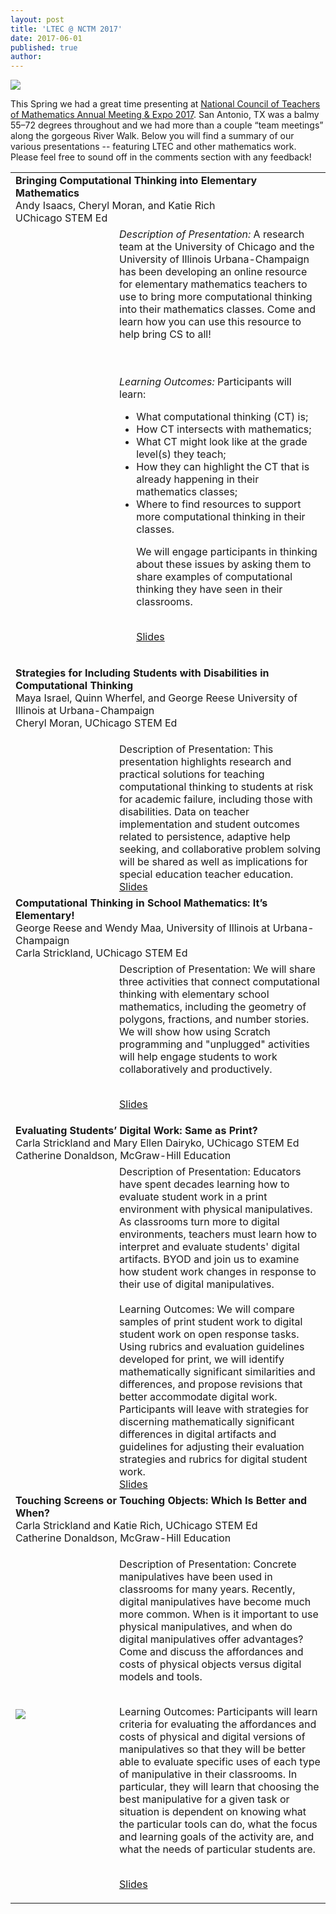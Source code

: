```yaml
---
layout: post
title: 'LTEC @ NCTM 2017'
date: 2017-06-01
published: true
author:
---
```

<img src="{{ site.images }}/blog/2017-06-01-LTEC-at-NCTM-2017-16546.png" />


This Spring we had a great time presenting at [National Council of Teachers of Mathematics Annual Meeting & Expo 2017](http://www.nctm.org/annual/). San Antonio, TX was a balmy 55–72 degrees throughout and we had more than a couple “team meetings” along the gorgeous River Walk. Below you will find a summary of our various presentations -- featuring LTEC and other mathematics work. Please feel free to sound off in the comments section with any feedback!


<!--excerpt-->
<table>
<tr>
<td colspan="2">
<b>Bringing Computational Thinking into Elementary Mathematics</b>
<br/>
Andy Isaacs, Cheryl Moran, and Katie Rich
<br/>UChicago STEM Ed
</td></tr>

<tr>
<td width="150px">
<img src="http://everydaycomputing.org/static/img/portfolio/rich.jpg" class="img-circle timeline-image" alt=""><br>
<img src="http://everydaycomputing.org/static/img/portfolio/Isaacs.jpg" class="img-circle timeline-image" alt=""><br>
<img src="http://everydaycomputing.org/static/img/portfolio/cheryl.jpg" class="img-circle timeline-image" alt="">
<td>
<i>Description of Presentation:</i>
A research team at the University of Chicago and the University of Illinois Urbana-Champaign has been developing an online resource for elementary mathematics teachers to use to bring more computational thinking into their mathematics classes. Come and learn how you can use this resource to help bring CS to all!

<br/><br/>
<i>Learning Outcomes:</i>
Participants will learn:
<ul>
<li> What computational thinking (CT) is;
<li> How CT intersects with mathematics;
<li> What CT might look like at the grade level(s) they teach;
<li> How they can highlight the CT that is already happening in their mathematics classes;
<li> Where to find resources to support more computational thinking in their classes.

We will engage participants in thinking about these issues by asking them to share examples of computational thinking they have seen in their classrooms.

<br/>
<a href="https://drive.google.com/open?id=0Bw6ROM0n_bWXNm9JR3RDX04xMW8">Slides</a></td></tr>

<!--
////
-->


<tr>
<td colspan="2">

<b>Strategies for Including Students with
Disabilities in Computational Thinking</b>
<br/>
Maya Israel, Quinn Wherfel, and George Reese
University of Illinois at Urbana-Champaign
<br/>
Cheryl Moran, UChicago STEM Ed

</td>
</tr>
<tr><td><img src="http://everydaycomputing.org/static/img/portfolio/reese.jpg" class="img-circle timeline-image" alt="">
<br/>
<img src="http://everydaycomputing.org/static/img/portfolio/Maya.png" class="img-circle timeline-image" alt="">
<br/>
<img src="http://everydaycomputing.org/static/img/portfolio/Wherfel.jpg" class="img-circle timeline-image" alt="">
<br/>
<img src="http://everydaycomputing.org/static/img/portfolio/cheryl.jpg" class="img-circle timeline-image" alt="">
</td>
<td>
Description of Presentation:
This presentation highlights research and practical solutions for teaching computational thinking to students at risk for academic failure, including those with disabilities. Data on teacher implementation and student outcomes related to persistence, adaptive help seeking, and collaborative problem solving will be shared as well as implications for special education teacher education.

<br/>
<a href="https://drive.google.com/open?id=0Bw6ROM0n_bWXb3Y5dXhuOTVCdU0">Slides</a>
</td>
</tr>

<!-- -->
<tr>
<td colspan="2">
<b>Computational Thinking in School Mathematics: It’s Elementary!</b>
<br/>
George Reese and Wendy Maa, University of Illinois at Urbana-Champaign<br/>Carla Strickland, UChicago STEM Ed</td></tr>

<tr>
<td>  
<img src="http://everydaycomputing.org/static/img/portfolio/carla.jpg" class="img-circle timeline-image" alt=""><br>
<img src="http://everydaycomputing.org/static/img/portfolio/reese.jpg" class="img-circle timeline-image" alt="">
</td>
<td>
Description of Presentation:
We will share three activities that connect computational thinking with elementary school mathematics, including the geometry of polygons, fractions, and number stories. We will show how
using Scratch programming and "unplugged" activities will help engage students to work collaboratively and productively.

<br/><a href="https://drive.google.com/open?id=0Bw6ROM0n_bWXVUhfN2RIaEk4c2s">Slides</a></td></tr>

<!--
//
//
-->


<tr><td colspan="2">
<b>Evaluating Students’ Digital Work: Same as Print?</b>
<br/>
Carla Strickland and Mary Ellen Dairyko, UChicago STEM Ed
<br/>
Catherine Donaldson, McGraw-Hill Education
</td></tr>

<tr><td>
<img src="http://everydaycomputing.org/static/img/portfolio/carla.jpg" class="img-circle timeline-image" alt=""><br>

</td>

<td>
Description of Presentation:
Educators have spent decades learning how to evaluate student work in a print environment with physical manipulatives. As classrooms turn more to digital environments, teachers must learn how to interpret and evaluate students' digital artifacts. BYOD and join us to examine how student work changes in response to their use of digital manipulatives.
<br/>
<br/>
Learning Outcomes:
We will compare samples of print student work to digital student work on open response tasks. Using rubrics and evaluation guidelines developed for print, we will identify mathematically significant similarities and differences, and propose revisions that better accommodate digital work. Participants will leave with strategies for discerning mathematically significant differences in digital artifacts and guidelines for adjusting their evaluation strategies and rubrics for digital student work.
<br/><a href="https://drive.google.com/open?id=0Bw6ROM0n_bWXZ3hsczdTMU1PSDQ">Slides</a>
</td></tr>






<tr><td colspan="2">
<b>Touching Screens or Touching Objects: Which Is Better and When?</b>
<br/>
Carla Strickland and Katie Rich, UChicago STEM Ed
<br/>
Catherine Donaldson, McGraw-Hill Education
</td></tr>

<tr><td>
<img src="{{ site.images }}/blog/2017-06-01-LTEC-at-NCTM-2017-85c8e.png" />

<img src="assets/2017-06-01-LTEC-at-NCTM-2017-85c8e.png" class="img-circle timeline-image" alt=""><br>
<img src="http://everydaycomputing.org/static/img/portfolio/rich.jpg" class="img-circle timeline-image" alt=""><br>
</td>

<td>


Description of Presentation:
Concrete manipulatives have been used in classrooms for many years. Recently, digital manipulatives have become much more common. When is it important to use physical manipulatives, and when do digital manipulatives offer advantages? Come and discuss the affordances and costs of physical objects versus digital models and tools.
<p><br/>
Learning Outcomes:
Participants will learn criteria for evaluating the affordances and costs of physical and digital versions of manipulatives so that they will be better able to evaluate specific uses of each type of manipulative in their classrooms. In particular, they will learn that choosing the best manipulative for a given task or situation is dependent on knowing what the particular tools can do, what the focus and learning goals of the activity are, and what the needs of particular students are.



<br/><a href="https://drive.google.com/a/uchicago.edu/file/d/0Bw6ROM0n_bWXU2QxOGJlUFlSUHM/view?usp=sharing">Slides</a></td></tr>
</td></tr>



</table>
